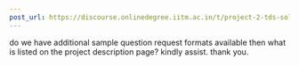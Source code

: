 ```yaml
---
post_url: https://discourse.onlinedegree.iitm.ac.in/t/project-2-tds-solver-discussion-thread/169029/213
---
```

do we have additional sample question request formats available then what is listed on the project description page? kindly assist. thank you.